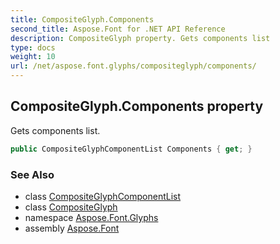 ```yaml
---
title: CompositeGlyph.Components
second_title: Aspose.Font for .NET API Reference
description: CompositeGlyph property. Gets components list
type: docs
weight: 10
url: /net/aspose.font.glyphs/compositeglyph/components/
---
```

## CompositeGlyph.Components property

Gets components list.

```csharp
public CompositeGlyphComponentList Components { get; }
```

### See Also

* class [CompositeGlyphComponentList](../../compositeglyphcomponentlist/)
* class [CompositeGlyph](../)
* namespace [Aspose.Font.Glyphs](../../compositeglyph/)
* assembly [Aspose.Font](../../../)


